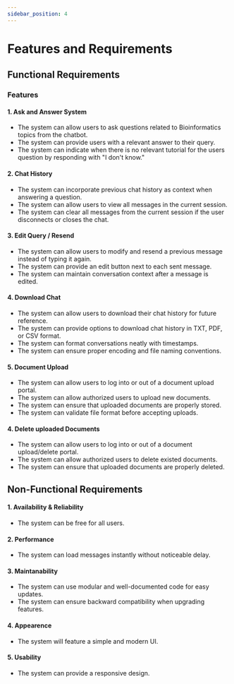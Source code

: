 ```yaml
---
sidebar_position: 4
---
```


# Features and Requirements

## Functional Requirements

### Features

#### 1. Ask and Answer System
- The system can allow users to ask questions related to Bioinformatics topics from the chatbot.
- The system can provide users with a relevant answer to their query.
- The system can indicate when there is no relevant tutorial for the users question by responding with "I don't know."

#### 2. Chat History
- The system can incorporate previous chat history as context when answering a question.
- The system can allow users to view all messages in the current session.
- The system can clear all messages from the current session if the user disconnects or closes the chat.

#### 3. Edit Query / Resend
- The system can allow users to modify and resend a previous message instead of typing it again.
- The system can provide an edit button next to each sent message.
- The system can maintain conversation context after a message is edited.

#### 4. Download Chat
- The system can allow users to download their chat history for future reference.
- The system can provide options to download chat history in TXT, PDF, or CSV format.
- The system can format conversations neatly with timestamps.
- The system can ensure proper encoding and file naming conventions.

#### 5. Document Upload
- The system can allow users to log into or out of a document upload portal.
- The system can allow authorized users to upload new documents.
- The system can ensure that uploaded documents are properly stored.
- The system can validate file format before accepting uploads.

#### 4. Delete uploaded Documents
- The system can allow users to log into or out of a document upload/delete portal.
- The system can allow authorized users to delete existed documents.
- The system can ensure that uploaded documents are properly deleted.


## Non-Functional Requirements

#### 1. Availability & Reliability
- The system can be free for all users.

#### 2. Performance
- The system can load messages instantly without noticeable delay.

#### 3. Maintanability
- The system can use modular and well-documented code for easy updates.
- The system can ensure backward compatibility when upgrading features.

#### 4. Appearence
- The system will feature a simple and modern UI.

#### 5. Usability
- The system can provide a responsive design.








